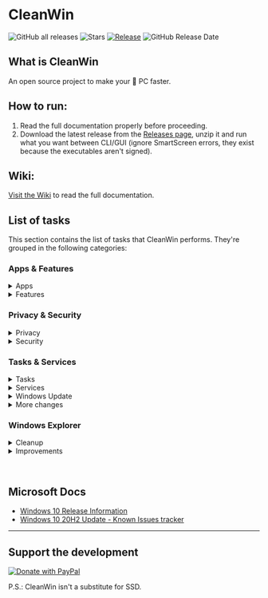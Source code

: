 # CleanWin
![GitHub all releases](https://img.shields.io/github/downloads/pratyakshm/CleanWin/total?color=darkgreen&style=flat-square)
![Stars](https://img.shields.io/github/stars/pratyakshm/CleanWin?style=flat-square)
[![Release](https://img.shields.io/github/v/release/pratyakshm/cleanwin?style=flat-square)](https://github.com/pratyakshm/CleanWin/releases)
![GitHub Release Date](https://img.shields.io/github/release-date/pratyakshm/CleanWin?color=blue&label=latest%20release&style=flat-square)
&nbsp;

## What is CleanWin
An open source project to make your 🐌 PC faster.
## How to run:
1. Read the full documentation properly before proceeding. 
2. Download the latest release from the [Releases page](https://github.com/pratyakshm/CleanWin/releases), unzip it and run what you want between CLI/GUI (ignore SmartScreen errors, they exist because the executables aren't signed).

## Wiki:
[Visit the Wiki](https://github.com/pratyakshm/CleanWin/wiki) to read the full documentation.

## List of tasks
This section contains the list of tasks that CleanWin performs. They're grouped in the following categories:

### Apps & Features
<details>
  <summary>Apps</summary>

  - Apps installed:
    - Windows Package Manager ([GitHub](https://github.com/microsoft/winget-cli/))
    - [7-zip](https://www.7-zip.org/)
    - Install your desired apps using [Winstall](https://github.com/pratyakshm/CleanWin/wiki/Winstall:-Installing-your-own-set-of-apps-using-a-simple-list).

  - Apps uninstalled:
    - 3D Viewer   
    - Alarms & Clock
    - Cortana  
    - Camera  
    - Connect
    - Feedback Hub 
    - Films & TV  
    - Get Help      
    - Get started  
    - Groove Music 
    - Mail and Calendar  
    - Messaging  
    - Maps  
    - Microsoft OneDrive
    - Microsoft News  
    - Microsoft Solitaire Collection  
    - Mixed Reality Portal
    - Network Speed Test
    - OneConnect  
    - OneNote  
    - Office
    - Office Lens
    - Paint 3D  
    - Power Automate Desktop
    - Print 3D
    - People  
    - Sway
    - Snip & Sketch
    - Sticky Notes  
    - Skype
    - Voice Recorder
    - Whiteboard
    - Weather
    - Xbox
    - Xbox Game bar
    - Your Phone
  - More changes include:
    - Turn off automatic/silent installation of "suggested apps" / bloatware in layman's terms.
</details>

<details>
  <summary>Features</summary>

  - Features installed:
    - Windows Subsystem for Linux
    - Windows Sandbox


  - Features uninstalled:
    - Hello Face
    - Internet Explorer
    - Math Recognizer
    - Microsoft Paint (Desktop app)
    - OpenSSH Client
    - PowerShell ISE
    - Quick Assist
    - Steps Recorder
    - Snipping Tool
    - Work Folders
    - Windows Media Player
    - WordPad
    - Windows Fax & Scan
    - XPS Viewer
    - XPS Printer
</details>


### Privacy & Security
<details><summary>Privacy</summary>

#### Turn off the following:
  - Activity History
  - Advertising ID 
  - Access to language list
  - App suggestions
  - Feedback
  - Location tracking 
  - Maps updates
  - Online speech recognition
  - Tailored Experiences
  - Telemetry
  </details>

<details><summary>Security</summary>

  - Turn on auto login post restart after Windows is updated.
  - Turn off Meltdown compatibility.
</details>



### Tasks & Services
<details>
  <summary>Tasks</summary>

#### Turn off the following tasks:
- Consolidator
- DmClient
- DmClientOnScenarioDownload
- Disk Diagnostics Data Collector
- Disk Defragmentation (optional)
- Feedback Notifications task
- Microsoft Compatibility Appraiser
- ProgramDataUpdater
- QueueReporting
- UsbCeip
  </details>

<details><summary>Services</summary>

#### Turn off the following services:
- DiagTrack
- DMWAppPushService
- SysMain
- RetailDemo
- diagnosticshub.standardcollector.service
- MapsBroker
- NetTcpPortSharing
- RemoteRegistry
- SharedAccess
- TrkWks
</details>

<details><summary>Windows Update</summary>

- Setup Windows Update with the following settings:
  - Turn off automatic updates
  - Delay feature updates by 20 days
  - Delay quality updates by 4 days
  - Turn off driver offering via Windows Update
  - Turn off re-installation of bloatware after feature update
  - Set Windows Update to download updates only from Microsoft's servers by turning off Delivery through P2P and LAN

- Reset Windows Update is also available for users who want to switch back to stock Windows Update settings.

  </details>

  <details><summary>More changes</summary>

  - Turn off AutoPlay
  - Turn off Autorun
  - Set BIOS time to UTC
  </details>

</details>


### Windows Explorer
<details><summary>Cleanup</summary>

#### Hide/cleanup the following:
  -  3D Objects
  -  Task View button
  -  Cortana button
  -  Meet now button
  -  Search bar</details>
<details><summary>Improvements</summary>

  - Set This PC as default view
  - Turn off sticky keys prompt
  - Use Print Screen key to open Snip & Sketch overlay
</details>

&nbsp;

## Microsoft Docs
- [Windows 10 Release Information](https://docs.microsoft.com/en-us/windows/release-information/)
- [Windows 10 20H2 Update - Known Issues tracker](https://docs.microsoft.com/en-us/windows/release-information/status-windows-10-20h2)

-------------------------------------------------------------

## Support the development
[![Donate with PayPal](https://raw.githubusercontent.com/stefan-niedermann/paypal-donate-button/master/paypal-donate-button.png)](http://bit.ly/paypalpratyakshm)

P.S.: CleanWin isn't a substitute for SSD.

